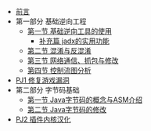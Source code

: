 <!-- Docsify/_sidebar.md -->
- [前言](/) 
- 第一部分 基础逆向工程
  - [第一节 基础逆向工具的使用](/part1/chapter1/L1)
    - [补充篇 jadx的实用功能](/part1/chapter1/EX1)
  - [第二节 混淆与反混淆](/part1/chapter2/L2)
  - [第三节 网络通信、抓包与修改](/part1/chapter3/L3)
  - [第四节 控制流图分析](/part1/chapter4/L4)
- [PJ1 修复游戏漏洞](pj1/PJ1)
- 第二部分 字节码基础
  - [第一节 Java字节码的概念与ASM介绍](/part2/chapter1/L1)
  - [第二节 Java字节码的修改](/part2/chapter2/L2)
- [PJ2 插件内核汉化](pj2/PJ2)